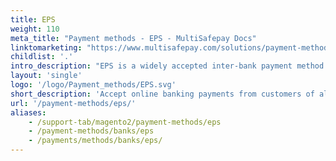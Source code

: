 ```yaml
---
title: EPS
weight: 110
meta_title: "Payment methods - EPS - MultiSafepay Docs"
linktomarketing: "https://www.multisafepay.com/solutions/payment-methods/eps"
childlist: '.'
intro_description: "EPS is a widely accepted inter-bank payment method that links all major Austrian retail banks. Customers pay in their own online banking environment. Settlement is instant and guaranteed."
layout: 'single'
logo: '/logo/Payment_methods/EPS.svg'
short_description: 'Accept online banking payments from customers of all Austrian banks.'
url: '/payment-methods/eps/'
aliases:
    - /support-tab/magento2/payment-methods/eps
    - /payment-methods/banks/eps
    - /payments/methods/banks/eps/
---
```

